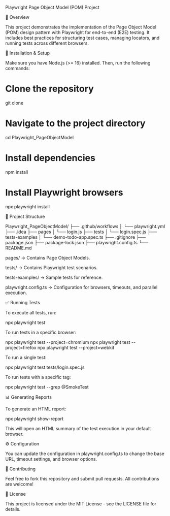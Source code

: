 Playwright Page Object Model (POM) Project

📌 Overview

This project demonstrates the implementation of the Page Object Model (POM) design pattern with Playwright for end-to-end (E2E) testing. It includes best practices for structuring test cases, managing locators, and running tests across different browsers.

🚀 Installation & Setup

Make sure you have Node.js (>= 16) installed. Then, run the following commands:

# Clone the repository
git clone <repository-url>

# Navigate to the project directory
cd Playwright_PageObjectModel

# Install dependencies
npm install

# Install Playwright browsers
npx playwright install

📂 Project Structure

Playwright_PageObjectModel/
├── .github/workflows
│   └── playwright.yml
├── .idea
├── pages
│   └── login.js
├── tests
│   └── login.spec.js
├── tests-examples
│   └── demo-todo-app.spec.ts
├── .gitignore
├── package.json
├── package-lock.json
├── playwright.config.ts
└── README.md

pages/ → Contains Page Object Models.

tests/ → Contains Playwright test scenarios.

tests-examples/ → Sample tests for reference.

playwright.config.ts → Configuration for browsers, timeouts, and parallel execution.

✅ Running Tests

To execute all tests, run:

npx playwright test

To run tests in a specific browser:

npx playwright test --project=chromium
npx playwright test --project=firefox
npx playwright test --project=webkit

To run a single test:

npx playwright test tests/login.spec.js

To run tests with a specific tag:

npx playwright test --grep @SmokeTest

📊 Generating Reports

To generate an HTML report:

npx playwright show-report

This will open an HTML summary of the test execution in your default browser.

⚙️ Configuration

You can update the configuration in playwright.config.ts to change the base URL, timeout settings, and browser options.

🤝 Contributing

Feel free to fork this repository and submit pull requests. All contributions are welcome!

📜 License

This project is licensed under the MIT License - see the LICENSE file for details.

